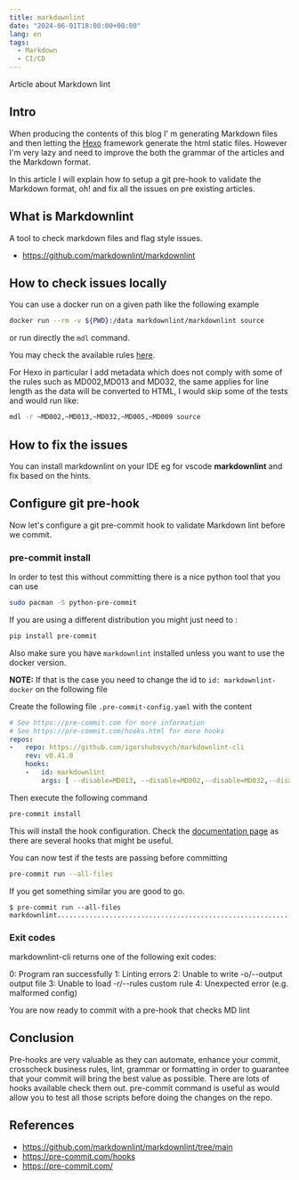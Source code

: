 ```yaml
---
title: markdownlint
date: "2024-06-01T18:00:00+00:00"
lang: en
tags:
  - Markdown
  - CI/CD
---
```


Article about Markdown lint

## Intro ##

When producing the contents of this blog I' m generating Markdown files and then letting the [Hexo](https://hexo.io/) framework generate the html static files. However I'm very lazy and need to improve the both the grammar of the articles and the Markdown format.

In this article I will explain how to setup a git pre-hook to validate the Markdown format, oh! and fix all the issues on pre existing articles.

## What is Markdownlint ##

A tool to check markdown files and flag style issues.

* <https://github.com/markdownlint/markdownlint>

## How to check issues locally ##

You can use a docker run on a given path like the following example

```sh
docker run --rm -v ${PWD}:/data markdownlint/markdownlint source
```

or run directly the `mdl` command.

You may check the available rules [here](https://github.com/markdownlint/markdownlint/blob/main/docs/RULES.md).

For Hexo in particular I add metadata which does not comply with some of the rules such as MD002,MD013 and MD032, the same applies for line length as the data will be converted to HTML, I would skip some of the tests and would run like:

```sh
mdl -r ~MD002,~MD013,~MD032,~MD005,~MD009 source
```

## How to fix the issues ##

You can install markdownlint on your IDE eg for vscode **markdownlint** and fix based on the hints.

## Configure git pre-hook ##

Now let's configure a git pre-commit hook to validate Markdown lint before we commit.

### pre-commit install ###

In order to test this without committing there is a nice python tool that you can use

```bash
sudo pacman -S python-pre-commit
```

If you are using a different distribution you might just need to :

```bash
pip install pre-commit
```

Also make sure you have `markdownlint` installed unless you want to use the docker version.

**NOTE:** If that is the case you need to change the id to `id: markdownlint-docker` on the following file

Create the following file `.pre-commit-config.yaml` with the content

```yaml
# See https://pre-commit.com for more information
# See https://pre-commit.com/hooks.html for more hooks
repos:
-   repo: https://github.com/igorshubovych/markdownlint-cli
    rev: v0.41.0    
    hooks:
    -   id: markdownlint
        args: [ --disable=MD013, --disable=MD002,--disable=MD032,--disable=MD005,--disable=MD009 ]
```

Then execute the following command

```sh
pre-commit install
```

This will install the hook configuration. Check the [documentation page](https://pre-commit.com/hooks) as there are several hooks that might be useful.

You can now test if the tests are passing before committing

```sh
pre-commit run --all-files
```

If you get something similar you are good to go.

```text
$ pre-commit run --all-files
markdownlint.............................................................Passed
```

### Exit codes ###

markdownlint-cli returns one of the following exit codes:

0: Program ran successfully
1: Linting errors
2: Unable to write -o/--output output file
3: Unable to load -r/--rules custom rule
4: Unexpected error (e.g. malformed config)

You are now ready to commit with a pre-hook that checks MD lint

## Conclusion ##

Pre-hooks are very valuable as they can automate, enhance your commit, crosscheck business rules, lint, grammar or formatting in order to guarantee that your commit will bring the best value as possible. There are lots of hooks available check them out. pre-commit command is useful as would allow you to test all those scripts before doing the changes on the repo.

## References ##

* <https://github.com/markdownlint/markdownlint/tree/main>
* <https://pre-commit.com/hooks>
* <https://pre-commit.com/>
